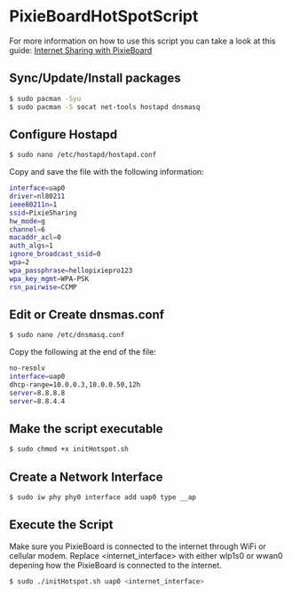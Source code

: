 # PixieBoardHotSpotScript
For more information on how to use this script you can take a look at this guide: [Internet Sharing with PixieBoard](https://medium.com/pixieboard/internet-sharing-with-pixieboard-94cff1c61f66)

## Sync/Update/Install packages
```sh
$ sudo pacman -Syu
$ sudo pacman -S socat net-tools hostapd dnsmasq
``` 
## Configure Hostapd
```sh
$ sudo nano /etc/hostapd/hostapd.conf
``` 
Copy and save the file with the following information:
```sh
interface=uap0
driver=nl80211
ieee80211n=1
ssid=PixieSharing
hw_mode=g
channel=6
macaddr_acl=0
auth_algs=1
ignore_broadcast_ssid=0
wpa=2
wpa_passphrase=hellopixiepro123
wpa_key_mgmt=WPA-PSK
rsn_pairwise=CCMP
``` 
## Edit or Create dnsmas.conf
```sh
$ sudo nano /etc/dnsmasq.conf
``` 
Copy the following at the end of the file:
```sh
no-resolv
interface=uap0
dhcp-range=10.0.0.3,10.0.0.50,12h
server=8.8.8.8
server=8.8.4.4
``` 

## Make the script executable
```sh
$ sudo chmod +x initHotspot.sh
``` 

## Create a Network Interface
```sh
$ sudo iw phy phy0 interface add uap0 type __ap
``` 

## Execute the Script
Make sure you PixieBoard is connected to the internet through WiFi or cellular modem. Replace <internet_interface> with either wlp1s0 or wwan0 depening how the PixieBoard is connected to the internet.
```sh
$ sudo ./initHotspot.sh uap0 <internet_interface>
``` 

